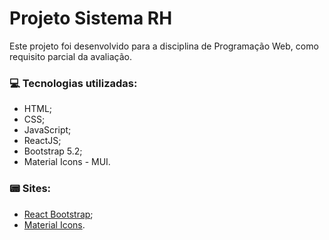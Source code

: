 # Projeto Sistema RH

Este projeto foi desenvolvido para a disciplina de Programação Web, como requisito parcial da avaliação.

### :computer: Tecnologias utilizadas:
- HTML;
- CSS;
- JavaScript;
- ReactJS;
- Bootstrap 5.2;
- Material Icons - MUI.


### :pager: Sites:
- [React Bootstrap](https://react-bootstrap.github.io/);
- [Material Icons](https://mui.com/material-ui/material-icons/).